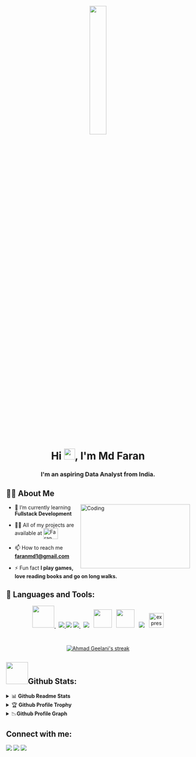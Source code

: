 <p align="center"><a href="#"><img width="30%" height="auto" src="https://mechomotive.com/wp-content/uploads/2021/07/I6-1.gif"/></a>
 
<h1 align="center">Hi <img src="https://raw.githubusercontent.com/MartinHeinz/MartinHeinz/master/wave.gif" width="30px">, I'm Md Faran</h1>
<h3 align="center">I'm an aspiring Data Analyst from India.</h3>
 
 
## 🙋‍♂️ About Me
 
<img align="right" alt="Coding" width="300" height="175" src="https://camo.githubusercontent.com/30c5ffe56bf81306c9af85f60b1e71240939f0abf1b80541dfce8a9dd28cdde4/68747470733a2f2f696e646f616e616c79746963612e636f6d2f7374617469632f696d616765732f646174612d736369656e63652d322e676966">
 
- 🌱 I’m currently learning **Fullstack Development**
 
 
- 👨‍💻 All of my projects are available at <a href="https://github.com/FaranGreens?tab=repositories"><img align="center" src="https://raw.githubusercontent.com/rahuldkjain/github-profile-readme-generator/master/src/images/icons/Social/github.svg" alt="Faran" height="30" width="40" style="max-width: 100%;"></a>
 
 
- 📫 How to reach me **faranmd1@gmail.com**
 
 
- ⚡ Fun fact **I play games, love reading books and go on long walks.**
 
 
 
## 🚀 Languages and Tools:
 
<p align="center">  
    <a style="padding-right:8px;" href="https://html.com/" target="_blank"> <img width="60" height="60" src="https://www.freepnglogos.com/uploads/html5-logo-png/html5-logo-html-logo-0.png"/> </a>
    <a href="https://developer.mozilla.org/en-US/docs/Web/CSS" target="_blank"> <img src="https://www.freepnglogos.com/uploads/html5-logo-png/html5-logo-opencode-css-8.png"/> </a> 
    <a href="https://www.javascript.com/" target="_blank"> <img src="https://upload.wikimedia.org/wikipedia/commons/6/6a/JavaScript-logo.png"/></a> 
    <a style="padding-right:8px;" href="https://nodejs.org/en/" target="_blank"><img src="https://upload.wikimedia.org/wikipedia/commons/thumb/d/d9/Node.js_logo.svg/590px-Node.js_logo.svg.png?20170401104355"/> </a>
    <a style="padding-right:8px;" href="https://getbootstrap.com/" target="_blank"> <img src="https://getbootstrap.com/docs/5.2/assets/brand/bootstrap-logo-shadow.png"/></a>
    <a style="padding-right:8px;" href="https://www.java.com/en/" target="_blank"> <img width="50" height="50" src="https://cdn-icons-png.flaticon.com/512/5968/5968282.png"/></a>
    <a style="padding-right:8px;" href="https://www.google.com/sheets/about/" target="_blank"> <img width="50" height="50" src="https://img.icons8.com/color/48/000000/google-sheets.png"/></a>
    <a style="padding-right:8px;" href="https://www.mongodb.com/home" target="_blank"> <img src="https://webimages.mongodb.com/_com_assets/cms/kuyjf3vea2hg34taa-horizontal_default_slate_blue.svg"/></a>
    <a href="https://expressjs.com/" target="_blank" rel="noreferrer"> <img src="https://w7.pngwing.com/pngs/545/451/png-transparent-node-js-express-js-javascript-solution-stack-web-application-others-angle-text-rectangle-thumbnail.png" alt="express" width="40" height="40"/> </a>
 
</p>
 
 
 
<!-- [![React Badge](https://img.shields.io/badge/-React-61DBFB?style=for-the-badge&labelColor=black&logo=react&logoColor=61DBFB)](#)  [![Javascript Badge](https://img.shields.io/badge/-Javascript-F0DB4F?style=for-the-badge&labelColor=black&logo=javascript&logoColor=F0DB4F)](#) [![Typescript Badge](https://img.shields.io/badge/-Typescript-007acc?style=for-the-badge&labelColor=black&logo=typescript&logoColor=007acc)](#) [![Nodejs Badge](https://img.shields.io/badge/-Nodejs-3C873A?style=for-the-badge&labelColor=black&logo=node.js&logoColor=3C873A)](#) [![GraphQL Badge](https://img.shields.io/badge/-GraphQl-e535ab?style=for-the-badge&labelColor=black&logo=node.js&logoColor=e535ab)](#) -->
<br/>
 
<p align="center">
    <a href="https://github.com/ahmadgeelani/github-readme-streak-stats">
        <img title="🔥 Get streak stats for your profile at git.io/streak-stats" alt="Ahmad Geelani's streak" src="https://github-readme-streak-stats.herokuapp.com/?user=ahmadgeelani&theme=black-ice&hide_border=true&stroke=0000&background=060A0CD0"/>
    </a>
</p>
 
<!-- GITHUB STAT CODE -->
 
<h2 dir="auto"><img src="https://camo.githubusercontent.com/6324b8a2d7c4e78c6271e5bdb479001f501fe1108cdd4a0563d5b08758feb0c4/68747470733a2f2f6d656469612e67697068792e636f6d2f6d656469612f5a434e36463346416b7773794f47553252532f67697068792e676966" width="60" data-animated-image="" <strong>Github Stats:</strong></h2>
 
<!-- 1st DROP DOWN -->
 
<details>
  <summary><g-emoji class="g-emoji" alias="bar_chart" fallback-src="https://github.githubassets.com/images/icons/emoji/unicode/1f4ca.png">📊</g-emoji> <b>Github Readme Stats</b></summary>
 <br>
 <p align="center" dir="auto"><img width="430" align="center" src="https://github-readme-stats.vercel.app/api?username=ahmadgeelani&show_icons=true&count_private=true&theme=react&hide_border=true&bg_color=0D1117" alt="ahmadgeelani" ></p>
 
</details>
 
<!-- 2nd DROP DOWN -->
 
<details>
 <summary><g-emoji class="g-emoji" alias="trophy" fallback-src="https://github.githubassets.com/images/icons/emoji/unicode/1f3c6.png">🏆</g-emoji> <b>Github Profile Trophy</b></summary>
<br>
  <p align="center" dir="auto">
    <img src="https://github-profile-trophy.vercel.app/?username=ahmadgeelani&theme=onedark">
</details>
 
<!-- 3rd DROP DOWN -->
 
<details>
  <summary><g-emoji="g-emoji" alias= "graph">📉<b>Github Profile Graph</b></summary>
    <br>
    <a href="https://github.com/ahmadgeelani/github-readme-activity-graph"><img alt="Ahmad's Activity Graph" src="https://activity-graph.herokuapp.com/graph?username=ahmadgeelani&bg_color=0D1117&color=5BCDEC&line=5BCDEC&point=FFFFFF&hide_border=true" /></a>
    </details>
 
 
## Connect with me:
<p align="left">
 
<a href = "https://www.linkedin.com/in/ahmadgeelani/"><img src="https://img.icons8.com/fluent/48/000000/linkedin.png"/></a>
<a href = "https://twitter.com/ahmad_geelani"><img src="https://img.icons8.com/fluent/48/000000/twitter.png"/></a>
<a href = "https://www.instagram.com/ahmad_geelani/"><img src="https://img.icons8.com/fluent/48/000000/instagram-new.png"/></a>
